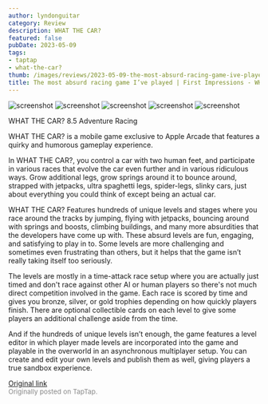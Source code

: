 ```yaml
---
author: lyndonguitar
category: Review
description: WHAT THE CAR?
featured: false
pubDate: 2023-05-09
tags:
- taptap
- what-the-car?
thumb: /images/reviews/2023-05-09-the-most-absurd-racing-game-ive-played--first-impressions---what-the-car-0.avif
title: The most absurd racing game I’ve played | First Impressions - WHAT THE CAR?
---
```


<div class="gallery">
  <img src="/images/reviews/2023-05-09-the-most-absurd-racing-game-ive-played--first-impressions---what-the-car-0.avif" alt="screenshot" />
  <img src="/images/reviews/2023-05-09-the-most-absurd-racing-game-ive-played--first-impressions---what-the-car-1.avif" alt="screenshot" />
  <img src="/images/reviews/2023-05-09-the-most-absurd-racing-game-ive-played--first-impressions---what-the-car-2.avif" alt="screenshot" />
  <img src="/images/reviews/2023-05-09-the-most-absurd-racing-game-ive-played--first-impressions---what-the-car-3.avif" alt="screenshot" />
  <img src="/images/reviews/2023-05-09-the-most-absurd-racing-game-ive-played--first-impressions---what-the-car-4.avif" alt="screenshot" />
</div>

WHAT THE CAR?
8.5
Adventure
Racing

WHAT THE CAR? is a mobile game exclusive to Apple Arcade that features a quirky and humorous gameplay experience.

In WHAT THE CAR?, you control a car with two human feet, and participate in various races that evolve the car even further and in various ridiculous ways. Grow additional legs, grow springs around it to bounce around, strapped with jetpacks, ultra spaghetti legs, spider-legs, slinky cars, just about everything you could think of except being an actual car.

WHAT THE CAR? Features hundreds of unique levels and stages where you race around the tracks by jumping, flying with jetpacks, bouncing around with springs and boosts, climbing buildings, and many more absurdities that the developers have come up with. These absurd levels are fun, engaging, and satisfying to play in to. Some levels are more challenging and sometimes even frustrating than others, but it helps that the game isn’t really taking itself too seriously.

The levels are mostly in a time-attack race setup where you are actually just timed and don't race against other AI or human players so there's not much direct competition involved in the game. Each race is scored by time and gives you bronze, silver, or gold trophies depending on how quickly players finish. There are optional collectible cards on each level to give some players an additional challenge aside from the time.

And if the hundreds of unique levels isn’t enough, the game features a level editor in which player made levels are incorporated into the game and playable in the overworld in an asynchronous multiplayer setup. You can create and edit your own levels and publish them as well, giving players a true sandbox experience.

[Original link](https://www.taptap.io/post/5385920)<br><span style="font-size: 0.95em; color: #888;">Originally posted on TapTap.</span>
